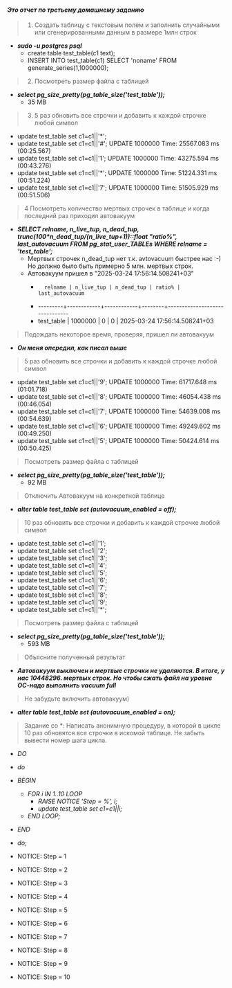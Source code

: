 #### *Это отчет по третьему  домашнему заданию*

>1. Создать таблицу с текстовым полем и заполнить случайными или сгенерированными данным в размере 1млн строк
  * **_sudo -u postgres psql_**
    * create table test_table(c1 text);
    * INSERT INTO test_table(c1) SELECT 'noname' FROM generate_series(1,1000000);


>2. Посмотреть размер файла с таблицей
 * **_select pg_size_pretty(pg_table_size('test_table'));_**
   * 35 MB 


> 3. 5 раз обновить все строчки и добавить к каждой строчке любой символ
 * update test_table set c1=c1||'*';
 * update test_table set c1=c1||'#';
    UPDATE 1000000
Time: 25567.083 ms (00:25.567)
 * update test_table set c1=c1||'1';
   UPDATE 1000000
Time: 43275.594 ms (00:43.276)
 * update test_table set c1=c1||'*';
   UPDATE 1000000
Time: 51224.331 ms (00:51.224)
 * update test_table set c1=c1||'7';
   UPDATE 1000000
Time: 51505.929 ms (00:51.506)


> 4 Посмотреть количество мертвых строчек в таблице и когда последний раз приходил автовакуум
 * **_SELECT relname, n_live_tup, n_dead_tup, trunc(100*n_dead_tup/(n_live_tup+1))::float "ratio%", last_autovacuum FROM pg_stat_user_TABLEs WHERE relname = 'test_table';_**
   * Мертвых строчек n_dead_tup нет т.к. avtovacuum быстрее нас :-) Но должно было быть примерно 5 млн. мертвых строк.
   * Автовакуум пришел в "2025-03-24 17:56:14.508241+03"
     *       relname | n_live_tup | n_dead_tup | ratio% |        last_autovacuum
     * ---------+------------+------------+--------+-------------------------------
     * test_table    |    1000000 |          0 |      0 | 2025-03-24 17:56:14.508241+03


> Подождать некоторое время, проверяя, пришел ли автовакуум
 * **_Он меня опередил, как писал выше_**


> 5 раз обновить все строчки и добавить к каждой строчке любой символ
 * update test_table set c1=c1||'9';
   UPDATE 1000000
Time: 61717.648 ms (01:01.718)
 * update test_table set c1=c1||'8';
   UPDATE 1000000
Time: 46054.438 ms (00:46.054)
 * update test_table set c1=c1||'7';
  UPDATE 1000000
Time: 54639.008 ms (00:54.639)
 * update test_table set c1=c1||'6';
  UPDATE 1000000
Time: 49249.602 ms (00:49.250)
 * update test_table set c1=c1||'5';
UPDATE 1000000
Time: 50424.614 ms (00:50.425)

> Посмотреть размер файла с таблицей
 * **_select pg_size_pretty(pg_table_size('test_table'));_**
   * 92 MB 


> Отключить Автовакуум на конкретной таблице
 * **_alter table test_table set (autovacuum_enabled = off);_**


> 10 раз обновить все строчки и добавить к каждой строчке любой символ
 * update test_table set c1=c1||'1';
 * update test_table set c1=c1||'2';
 * update test_table set c1=c1||'3';
  * update test_table set c1=c1||'4';
 * update test_table set c1=c1||'5';
 * update test_table set c1=c1||'6';
 * update test_table set c1=c1||'7';
 * update test_table set c1=c1||'8';
 * update test_table set c1=c1||'9';
 * update test_table set c1=c1||'*';


> Посмотреть размер файла с таблицей
 * **_select pg_size_pretty(pg_table_size('test_table'));_**
   *  593 MB 


> Объясните полученный результат
 * **_Автовакуум выключен и мертвые строчки не удаляются. В итоге, у нас 10448296. мертвых строк. Но чтобы сжать файл на уровне ОС-надо выполнить vacuum full_**


> Не забудьте включить автовакуум)
 * **_alter table test_table set (autovacuum_enabled = on);_**


> Задание со *:
> Написать анонимную процедуру, в которой в цикле 10 раз обновятся все строчки в искомой таблице.
> Не забыть вывести номер шага цикла.
> 
 * _DO_
 * _$do$_
 * _BEGIN_
   * _FOR i IN 1..10 LOOP_
     * _RAISE NOTICE 'Step = %', i;_
     * _update test_table set c1=c1||i;_
   * _END LOOP;_
 * _END_
 * _$do$;_

* NOTICE:  Step = 1
* NOTICE:  Step = 2
* NOTICE:  Step = 3
* NOTICE:  Step = 4
* NOTICE:  Step = 5
* NOTICE:  Step = 6
* NOTICE:  Step = 7
* NOTICE:  Step = 8
* NOTICE:  Step = 9
* NOTICE:  Step = 10
